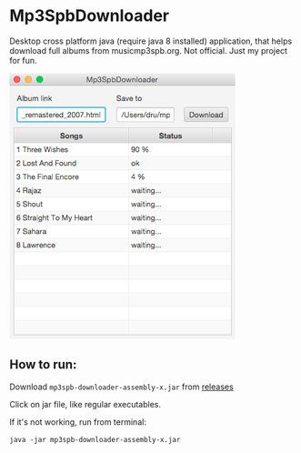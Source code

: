 # Mp3SpbDownloader
Desktop cross platform java (require java 8 installed) application, that helps download full albums from musicmp3spb.org. Not official. Just my project for fun.

![Logo](screenshots/screen_osx.png)

## How to run:

Download `mp3spb-downloader-assembly-x.jar` from [releases](https://github.com/zella/Mp3SpbDownloader/releases)

Click on jar file, like regular executables.

If it's not working, run from terminal:

    java -jar mp3spb-downloader-assembly-x.jar


